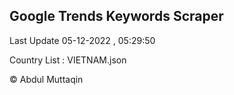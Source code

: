 

## Google Trends Keywords Scraper 
 
Last Update 05-12-2022 , 05:29:50

Country List :
VIETNAM.json



© Abdul Muttaqin 

